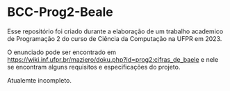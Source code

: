 # BCC-Prog2-Beale
Esse repositório foi criado durante a elaboração de um trabalho academico de Programação 2 do curso de Ciência da Computação na UFPR em 2023.

O enunciado pode ser encontrado em https://wiki.inf.ufpr.br/maziero/doku.php?id=prog2:cifras_de_baele e nele se encontram alguns requisitos e especificações do projeto.

Atualemte incompleto.

